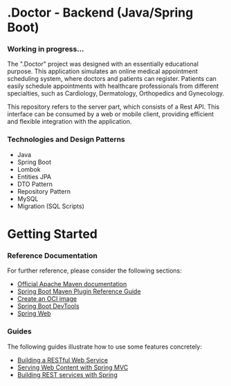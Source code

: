 # .Doctor - Backend (Java/Spring Boot)

###  Working in progress...

The ".Doctor" project was designed with an essentially educational purpose. This application simulates an online medical appointment scheduling system, where doctors and patients can register. Patients can easily schedule appointments with healthcare professionals from different specialties, such as Cardiology, Dermatology, Orthopedics and Gynecology.

This repository refers to the server part, which consists of a Rest API. This interface can be consumed by a web or mobile client, providing efficient and flexible integration with the application.

### Technologies and Design Patterns

* Java
* Spring Boot
* Lombok
* Entities JPA
* DTO Pattern
* Repository Pattern
* MySQL
* Migration (SQL Scripts)

# Getting Started

### Reference Documentation
For further reference, please consider the following sections:

* [Official Apache Maven documentation](https://maven.apache.org/guides/index.html)
* [Spring Boot Maven Plugin Reference Guide](https://docs.spring.io/spring-boot/docs/3.2.0/maven-plugin/reference/html/)
* [Create an OCI image](https://docs.spring.io/spring-boot/docs/3.2.0/maven-plugin/reference/html/#build-image)
* [Spring Boot DevTools](https://docs.spring.io/spring-boot/docs/3.2.0/reference/htmlsingle/index.html#using.devtools)
* [Spring Web](https://docs.spring.io/spring-boot/docs/3.2.0/reference/htmlsingle/index.html#web)

### Guides
The following guides illustrate how to use some features concretely:

* [Building a RESTful Web Service](https://spring.io/guides/gs/rest-service/)
* [Serving Web Content with Spring MVC](https://spring.io/guides/gs/serving-web-content/)
* [Building REST services with Spring](https://spring.io/guides/tutorials/rest/)

